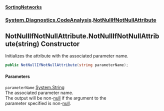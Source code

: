 #### [SortingNetworks](index.md 'index')
### [System.Diagnostics.CodeAnalysis](System_Diagnostics_CodeAnalysis.md 'System.Diagnostics.CodeAnalysis').[NotNullIfNotNullAttribute](System_Diagnostics_CodeAnalysis_NotNullIfNotNullAttribute.md 'System.Diagnostics.CodeAnalysis.NotNullIfNotNullAttribute')
## NotNullIfNotNullAttribute.NotNullIfNotNullAttribute(string) Constructor
Initializes the attribute with the associated parameter name.  
```csharp
public NotNullIfNotNullAttribute(string parameterName);
```
#### Parameters
<a name='System_Diagnostics_CodeAnalysis_NotNullIfNotNullAttribute_NotNullIfNotNullAttribute(string)_parameterName'></a>
`parameterName` [System.String](https://docs.microsoft.com/en-us/dotnet/api/System.String 'System.String')  
The associated parameter name.  
The output will be non-[null](https://docs.microsoft.com/en-us/dotnet/csharp/language-reference/keywords/null 'https://docs.microsoft.com/en-us/dotnet/csharp/language-reference/keywords/null') if the argument to the  
parameter specified is non-[null](https://docs.microsoft.com/en-us/dotnet/csharp/language-reference/keywords/null 'https://docs.microsoft.com/en-us/dotnet/csharp/language-reference/keywords/null').  
  
